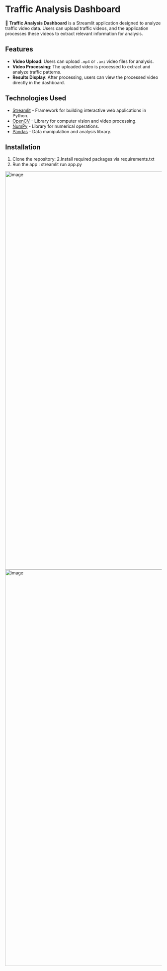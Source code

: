 # Traffic Analysis Dashboard

🚦 **Traffic Analysis Dashboard** is a Streamlit application designed to analyze traffic video data. Users can upload traffic videos, and the application processes these videos to extract relevant information for analysis.

## Features

- **Video Upload**: Users can upload `.mp4` or `.avi` video files for analysis.
- **Video Processing**: The uploaded video is processed to extract and analyze traffic patterns.
- **Results Display**: After processing, users can view the processed video directly in the dashboard.

## Technologies Used

- [Streamlit](https://streamlit.io/) - Framework for building interactive web applications in Python.
- [OpenCV](https://opencv.org/) - Library for computer vision and video processing.
- [NumPy](https://numpy.org/) - Library for numerical operations.
- [Pandas](https://pandas.pydata.org/) - Data manipulation and analysis library.

## Installation

1. Clone the repository:
2.Install required packages via requirements.txt
3. Run the app : streamlit run app.py


<img width="1277" alt="image" src="https://github.com/user-attachments/assets/c90e4aba-e173-4c85-925b-1a6c2fbb5acb">

<img width="1271" alt="image" src="https://github.com/user-attachments/assets/2370fe76-9ff0-409c-9e8b-3981eb10c4d3">
